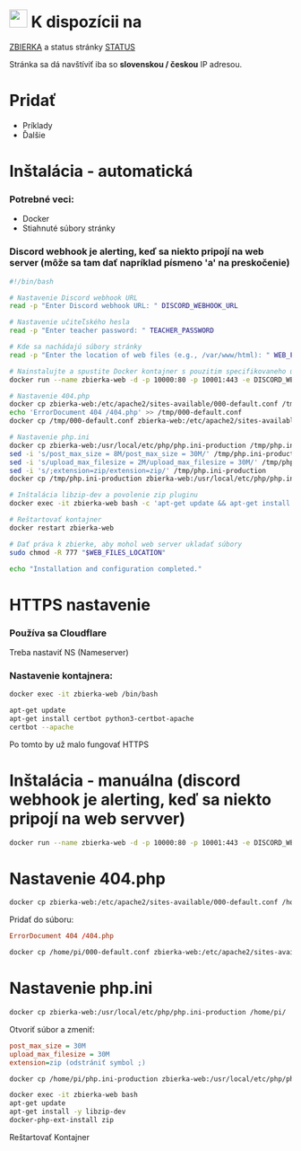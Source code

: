 # <img src="https://github.com/marek-guran/zbierka-uloh-wd1/assets/26904790/1e5fdb7e-0fe8-4be7-a7b2-50fe8dfc552f" alt="" height="32"> K dispozícii na

[ZBIERKA](https://wd1.site/) a status stránky [STATUS](https://status.wd1.site/)

Stránka sa dá navštíviť iba so **slovenskou / českou** IP adresou.

# Pridať
- Príklady
- Ďalšie

# Inštalácia - automatická
### Potrebné veci:
- Docker
- Stiahnuté súbory stránky
### Discord webhook je alerting, keď sa niekto pripojí na web server (môže sa tam dať napríklad písmeno 'a' na preskočenie)
```bash
#!/bin/bash

# Nastavenie Discord webhook URL
read -p "Enter Discord webhook URL: " DISCORD_WEBHOOK_URL

# Nastavenie učiteľského hesla
read -p "Enter teacher password: " TEACHER_PASSWORD

# Kde sa nachádajú súbory stránky
read -p "Enter the location of web files (e.g., /var/www/html): " WEB_FILES_LOCATION

# Nainstalujte a spustite Docker kontajner s pouzitim specifikovaneho umiestnenia web suborov
docker run --name zbierka-web -d -p 10000:80 -p 10001:443 -e DISCORD_WEBHOOK_URL="$DISCORD_WEBHOOK_URL" -e TEACHER_PASSWORD="$TEACHER_PASSWORD" -v "$WEB_FILES_LOCATION":/var/www/html php:apache

# Nastavenie 404.php
docker cp zbierka-web:/etc/apache2/sites-available/000-default.conf /tmp/000-default.conf
echo 'ErrorDocument 404 /404.php' >> /tmp/000-default.conf
docker cp /tmp/000-default.conf zbierka-web:/etc/apache2/sites-available/000-default.conf

# Nastavenie php.ini
docker cp zbierka-web:/usr/local/etc/php/php.ini-production /tmp/php.ini-production
sed -i 's/post_max_size = 8M/post_max_size = 30M/' /tmp/php.ini-production
sed -i 's/upload_max_filesize = 2M/upload_max_filesize = 30M/' /tmp/php.ini-production
sed -i 's/;extension=zip/extension=zip/' /tmp/php.ini-production
docker cp /tmp/php.ini-production zbierka-web:/usr/local/etc/php/php.ini

# Inštalácia libzip-dev a povolenie zip pluginu
docker exec -it zbierka-web bash -c 'apt-get update && apt-get install -y libzip-dev && docker-php-ext-install zip && docker-php-ext-install mysqli'

# Reštartovať kontajner
docker restart zbierka-web

# Dať práva k zbierke, aby mohol web server ukladať súbory
sudo chmod -R 777 "$WEB_FILES_LOCATION"

echo "Installation and configuration completed."
```
# HTTPS nastavenie
### Používa sa Cloudflare
Treba nastaviť NS (Nameserver)
### Nastavenie kontajnera:
```bash
docker exec -it zbierka-web /bin/bash

apt-get update
apt-get install certbot python3-certbot-apache
certbot --apache
```
Po tomto by už malo fungovať HTTPS

# Inštalácia - manuálna (discord webhook je alerting, keď sa niekto pripojí na web servver)
```bash
docker run --name zbierka-web -d -p 10000:80 -p 10001:443 -e DISCORD_WEBHOOK_URL="https://your.discord.webhook.url" -e TEACHER_PASSWORD="your_teacher_password" -v /home/pi/zbierka/:/var/www/html php:apache
```

# Nastavenie 404.php
```bash
docker cp zbierka-web:/etc/apache2/sites-available/000-default.conf /home/pi/
```
Pridať do súboru:
```conf
ErrorDocument 404 /404.php
```
```bash
docker cp /home/pi/000-default.conf zbierka-web:/etc/apache2/sites-available/000-default.conf
```

# Nastavenie php.ini
```bash
docker cp zbierka-web:/usr/local/etc/php/php.ini-production /home/pi/
```
Otvoriť súbor a zmeniť:
```ini
post_max_size = 30M
upload_max_filesize = 30M
extension=zip (odstrániť symbol ;)
```
```bash
docker cp /home/pi/php.ini-production zbierka-web:/usr/local/etc/php/php.ini
```
```bash
docker exec -it zbierka-web bash
apt-get update
apt-get install -y libzip-dev
docker-php-ext-install zip
```
Reštartovať Kontajner
